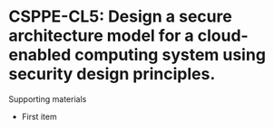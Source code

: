 # CSPPE-CL5:  	Design a secure architecture model for a cloud-enabled computing system using security design principles.	 

Supporting materials

* First item